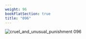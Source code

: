 ```yaml
---
weight: 96
bookFlatSection: true
title: "096"
---
```


![cruel_and_unusual_punishment 096 ](../../jpg/cup_096.jpg)


